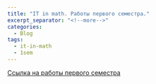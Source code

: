 ```yaml
---
title: "IT in math. Работы первого семестра."
excerpt_separator: "<!--more-->"
categories:
  - Blog
tags:
  - it-in-math
  - 1sem
---
```


[Ссылка на работы первого семестра](https://drive.google.com/drive/folders/18J30ZEqwFNZ0sIuuNNot-ZaIZL3lt7bw?usp=sharing)

